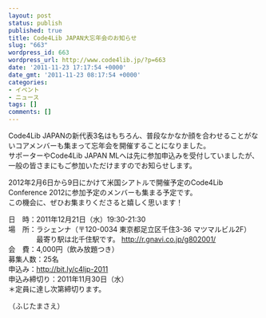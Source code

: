 ```yaml
---
layout: post
status: publish
published: true
title: Code4Lib JAPAN大忘年会のお知らせ
slug: "663"
wordpress_id: 663
wordpress_url: http://www.code4lib.jp/?p=663
date: '2011-11-23 17:17:54 +0000'
date_gmt: '2011-11-23 08:17:54 +0000'
categories:
- イベント
- ニュース
tags: []
comments: []
---
```

<p>Code4Lib JAPANの新代表3名はもちろん、普段なかなか顔を合わせることがないコアメンバーも集まって忘年会を開催することになりました。<!--more--><br />
サポーターやCode4Lib JAPAN MLへは先に参加申込みを受付していましたが、一般の皆さまにもご参加いただけますのでお知らせします。</p>
<p>2012年2月6日から9日にかけて米国シアトルで開催予定のCode4Lib Conference 2012に参加予定のメンバーも集まる予定です。<br />
この機会に、ぜひお集まりくださると嬉しく思います！</p>
<p>日　時：2011年12月21日（水）19:30-21:30<br />
場　所：ラシェンナ（〒120-0034 東京都足立区千住3-36 マツマルビル2F）<br />
　　　　最寄り駅は北千住駅です。 <a href="http://r.gnavi.co.jp/g802001/">http://r.gnavi.co.jp/g802001/</a><br />
会　費：4,000円（飲み放題つき）<br />
募集人数：25名<br />
申込み：<a href="http://bit.ly/c4ljp-2011">http://bit.ly/c4ljp-2011</a><br />
申込み締切り：2011年11月30日（水）<br />
＊定員に達し次第締切ります。</p>
<p>（ふじたまさえ）</p>
